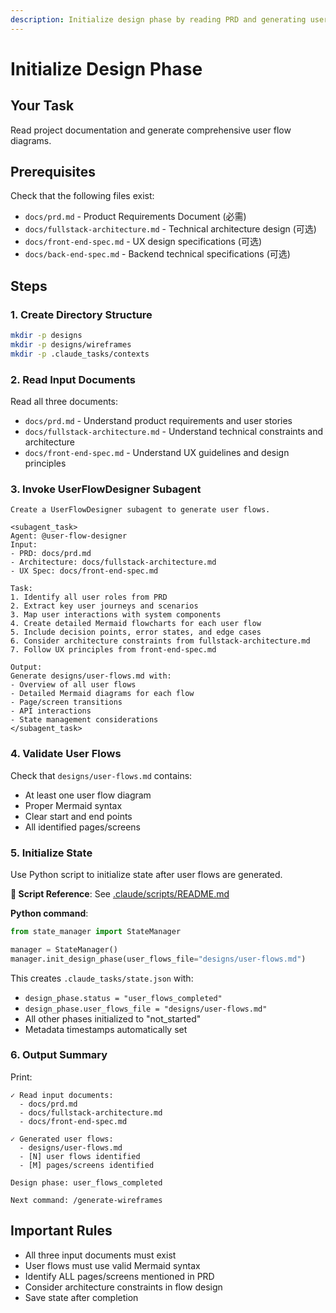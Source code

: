 ```yaml
---
description: Initialize design phase by reading PRD and generating user flows
---
```


# Initialize Design Phase

## Your Task
Read project documentation and generate comprehensive user flow diagrams.

## Prerequisites
Check that the following files exist:
- `docs/prd.md` - Product Requirements Document (必需)
- `docs/fullstack-architecture.md` - Technical architecture design (可选)
- `docs/front-end-spec.md` - UX design specifications (可选)
- `docs/back-end-spec.md` - Backend technical specifications (可选)

## Steps

### 1. Create Directory Structure
```bash
mkdir -p designs
mkdir -p designs/wireframes
mkdir -p .claude_tasks/contexts
```

### 2. Read Input Documents
Read all three documents:
- `docs/prd.md` - Understand product requirements and user stories
- `docs/fullstack-architecture.md` - Understand technical constraints and architecture
- `docs/front-end-spec.md` - Understand UX guidelines and design principles

### 3. Invoke UserFlowDesigner Subagent
```
Create a UserFlowDesigner subagent to generate user flows.

<subagent_task>
Agent: @user-flow-designer
Input:
- PRD: docs/prd.md
- Architecture: docs/fullstack-architecture.md
- UX Spec: docs/front-end-spec.md

Task:
1. Identify all user roles from PRD
2. Extract key user journeys and scenarios
3. Map user interactions with system components
4. Create detailed Mermaid flowcharts for each user flow
5. Include decision points, error states, and edge cases
6. Consider architecture constraints from fullstack-architecture.md
7. Follow UX principles from front-end-spec.md

Output:
Generate designs/user-flows.md with:
- Overview of all user flows
- Detailed Mermaid diagrams for each flow
- Page/screen transitions
- API interactions
- State management considerations
</subagent_task>
```

### 4. Validate User Flows
Check that `designs/user-flows.md` contains:
- At least one user flow diagram
- Proper Mermaid syntax
- Clear start and end points
- All identified pages/screens

### 5. Initialize State
Use Python script to initialize state after user flows are generated.

**📄 Script Reference**: See [.claude/scripts/README.md](../.claude/scripts/README.md)

**Python command**:
```python
from state_manager import StateManager

manager = StateManager()
manager.init_design_phase(user_flows_file="designs/user-flows.md")
```

This creates `.claude_tasks/state.json` with:
- `design_phase.status = "user_flows_completed"`
- `design_phase.user_flows_file = "designs/user-flows.md"`
- All other phases initialized to "not_started"
- Metadata timestamps automatically set

### 6. Output Summary
Print:
```
✓ Read input documents:
  - docs/prd.md
  - docs/fullstack-architecture.md
  - docs/front-end-spec.md

✓ Generated user flows:
  - designs/user-flows.md
  - [N] user flows identified
  - [M] pages/screens identified

Design phase: user_flows_completed

Next command: /generate-wireframes
```

## Important Rules
- All three input documents must exist
- User flows must use valid Mermaid syntax
- Identify ALL pages/screens mentioned in PRD
- Consider architecture constraints in flow design
- Save state after completion
